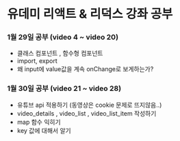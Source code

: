 # 유데미 리액트 & 리덕스 강좌 공부

### 1월 29일 공부 (video 4 ~ video 20)

+ 클래스 컴포넌트 , 함수형 컴포넌트
+ import, export
+ 왜 input에 value값을 계속 onChange로 보게하는가?

### 1월 30일 공부 (video 21 ~ video 28)

+ 유튜브 api 적용하기 (동영상은 cookie 문제로 뜨지않음..)
+ video_details , video_list , video_list_item 작성하기
+ map 함수 익히기
+ key 값에 대해서 알기
